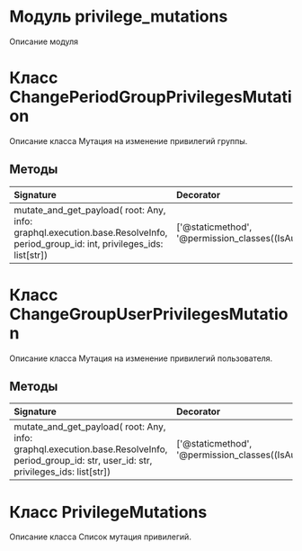 # Модуль privilege_mutations

Описание модуля

# Класс ChangePeriodGroupPrivilegesMutation

Описание класса Мутация на изменение привилегий группы.

## Методы

| Signature                                                                                                                     | Decorator                                                    | Docstring |
| :---------------------------------------------------------------------------------------------------------------------------- | :----------------------------------------------------------- | :-------- |
| mutate_and_get_payload( root: Any, info: graphql.execution.base.ResolveInfo, period_group_id: int, privileges_ids: list[str]) | ['@staticmethod', '@permission_classes((IsAuthenticated,))'] |           |

# Класс ChangeGroupUserPrivilegesMutation

Описание класса Мутация на изменение привилегий пользователя.

## Методы

| Signature                                                                                                                                   | Decorator                                                    | Docstring |
| :------------------------------------------------------------------------------------------------------------------------------------------ | :----------------------------------------------------------- | :-------- |
| mutate_and_get_payload( root: Any, info: graphql.execution.base.ResolveInfo, period_group_id: str, user_id: str, privileges_ids: list[str]) | ['@staticmethod', '@permission_classes((IsAuthenticated,))'] |           |

# Класс PrivilegeMutations

Описание класса Список мутация привилегий.